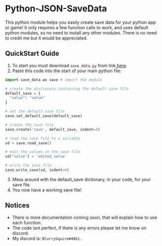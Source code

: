 # Python-JSON-SaveData
This python module helps you easily create save data for your python app or game! It only requires a few function calls to work, and uses default python modules, so no need to install any other modules. There is no need to credit me but it would be appreciated.

## QuickStart Guide
1. To start you must download ``save_data.py`` from link[ here](https://github.com/BlurrySquire/Python-JSON-SaveData/blob/main/save_data.py).
2. Paste this code into the start of your main python file:
```python
import save_data as save # import the module

# create the dictionary containing the default save file
default_save = {
  "value": "value"
}

# set the default save file
save.set_default_save(default_save)

# create the save file
save.create('save', default_save, indent=4)

# read the save file to a variable
sd = save.read_save()

# edit the values in the save file
sd["value"] = 'edited_value'

# write the save file
save.write_save(sd, indent=4)
```
3. Mess around with the default_save dictionary, in your code, for your save file.
4. You now have a working save file!

## Notices
- There is more documentation coming soon, that will explain how to use each function.
- The code isnt perfect, if there is any errors please let me know on discord.
- My discord is: ``BlurrySquire#4961``.
